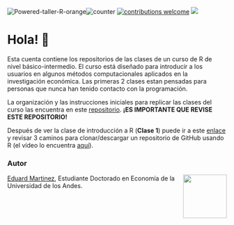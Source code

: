 ![Powered-taller-R-orange](https://img.shields.io/badge/Powered_by-Taller_R-blue?logo=R)![counter](https://enoj5nxaomlx2al.m.pipedream.net) [![contributions welcome](https://img.shields.io/badge/contributions-welcome-brightgreen.svg?style=flat)](https://github.com/taller-R/readme/issues) ![](https://img.shields.io/github/followers/taller-R?style=social)

<!-- https://www.geeksforgeeks.org/how-to-add-a-readme-to-your-github-profile/ -->

# Hola! :wave:

Esta cuenta contiene los repositorios de las clases de un curso de R de nivel básico-intermedio. El curso está diseñado para introducir a los usuarios en algunos métodos computacionales aplicados en la investigación económica. Las primeras 2 clases estan pensadas para personas que nunca han tenido contacto con la programación.

La organización y las instrucciones iniciales para replicar las clases del curso las encuentra en este [repositorio](https://github.com/taller-R/readme). **¡ES IMPORTANTE QUE REVISE ESTE REPOSITORIO!** 

Después de ver la clase de introducción a R (**Clase 1**) puede ir a este [enlace](https://eduard-martinez.github.io/blog/github/clonar_github.html) y revisar 3 caminos para clonar/descargar un repositorio de GitHub usando R (el vídeo lo encuentra [aquí](https://www.dropbox.com/sh/1s8odr6rrc64acl/AAAhWXHkq8w7_iMl3cW00kjfa?dl=0)).

### Autor

<img src="https://avatars2.githubusercontent.com/u/24576122?s=400&u=8092eac7857baab63d2e0c7243e473463b082b1a&v=4" align="right" width=100 height=100 alt="" />

[Eduard Martinez](https://eduard-martinez.github.io), Estudiante Doctorado en Economía de la Universidad de los Andes.

<!--[Github stats](https://github-readme-stats.vercel.app/api?username=eduard-martinez)-->



